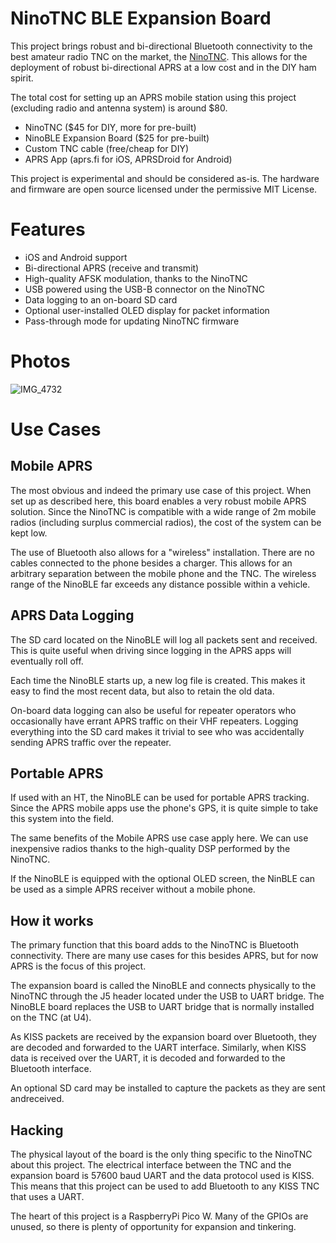# NinoTNC BLE Expansion Board

This project brings robust and bi-directional Bluetooth connectivity to the
best amateur radio TNC on the market, the [NinoTNC](https://tarpn.net/t/nino-tnc/nino-tnc.html). This allows for the deployment of robust bi-directional APRS
at a low cost and in the DIY ham spirit.

The total cost for setting up an APRS mobile station using this project 
(excluding radio and antenna system) is around $80. 

* NinoTNC ($45 for DIY, more for pre-built)
* NinoBLE Expansion Board ($25 for pre-built)
* Custom TNC cable (free/cheap for DIY)
* APRS App (aprs.fi for iOS, APRSDroid for Android)

This project is experimental and should be considered as-is. The hardware and
firmware are open source licensed under the permissive MIT License.

# Features

* iOS and Android support
* Bi-directional APRS (receive and transmit)
* High-quality AFSK modulation, thanks to the NinoTNC
* USB powered using the USB-B connector on the NinoTNC
* Data logging to an on-board SD card
* Optional user-installed OLED display for packet information
* Pass-through mode for updating NinoTNC firmware

# Photos

![IMG_4732](https://github.com/user-attachments/assets/819ed26d-e3d5-476c-a6b7-d64fd73c6b3c)

# Use Cases

## Mobile APRS

The most obvious and indeed the primary use case of this project. When set up
as described here, this board enables a very robust mobile APRS solution. Since
the NinoTNC is compatible with a wide range of 2m mobile radios (including
surplus commercial radios), the cost of the system can be kept low. 

The use of Bluetooth also allows for a "wireless" installation. There are no 
cables connected to the phone besides a charger. This allows for an arbitrary 
separation between the mobile phone and the TNC. The wireless range of the 
NinoBLE far exceeds any distance possible within a vehicle. 

## APRS Data Logging

The SD card located on the NinoBLE will log all packets sent and received.
This is quite useful when driving since logging in the APRS apps will
eventually roll off.

Each time the NinoBLE starts up, a new log file is created. This makes it
easy to find the most recent data, but also to retain the old data.

On-board data logging can also be useful for repeater operators who
occasionally have errant APRS traffic on their VHF repeaters. Logging
everything into the SD card makes it trivial to see who was accidentally
sending APRS traffic over the repeater.

## Portable APRS

If used with an HT, the NinoBLE can be used for portable APRS tracking. 
Since the APRS mobile apps use the phone's GPS, it is quite simple
to take this system into the field.

The same benefits of the Mobile APRS use case apply here. We can use 
inexpensive radios thanks to the high-quality DSP performed by the NinoTNC.

If the NinoBLE is equipped with the optional OLED screen, the NinBLE can be
used as a simple APRS receiver without a mobile phone.

## How it works

The primary function that this board adds to the NinoTNC is Bluetooth 
connectivity. There are many use cases for this besides APRS, but for now APRS 
is the focus of this project.

The expansion board is called the NinoBLE and connects physically to the NinoTNC
through the J5 header located under the USB to UART bridge. The NinoBLE board
replaces the USB to UART bridge that is normally installed on the TNC (at U4).

As KISS packets are received by the expansion board over Bluetooth, they are
decoded and forwarded to the UART interface. Similarly, when KISS data is
received over the UART, it is decoded and forwarded to the Bluetooth interface.

An optional SD card may be installed to capture the packets as they are sent andreceived.

## Hacking

The physical layout of the board is the only thing specific to the NinoTNC 
about this project. The electrical interface between the TNC and the expansion
board is 57600 baud UART and the data protocol used is KISS. This means that 
this project can be used to add Bluetooth to any KISS TNC that uses a UART.

The heart of this project is a RaspberryPi Pico W. Many of the GPIOs are unused,
so there is plenty of opportunity for expansion and tinkering.


